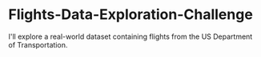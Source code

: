 # Flights-Data-Exploration-Challenge
I'll explore a real-world dataset containing flights from the US Department of Transportation.
